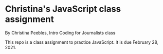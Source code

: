# Christina's JavaScript class assignment

By Christina Peebles, Intro Coding for Journalists class

This repo is a class assignment to practice JavaScript. It is due February 28, 2021.
